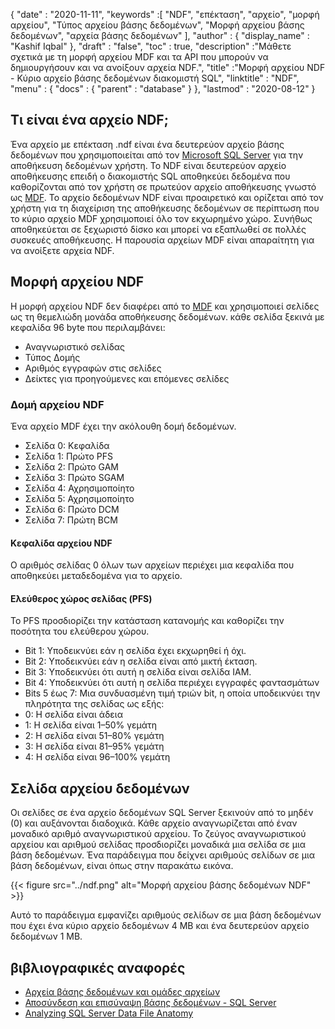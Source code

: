 {
  "date" : "2020-11-11",
  "keywords" :[ "NDF", "επέκταση", "αρχείο", "μορφή αρχείου", "Τύπος αρχείου βάσης δεδομένων", "Μορφή αρχείου βάσης δεδομένων", "αρχεία βάσης δεδομένων" ],
  "author" : {
    "display_name" : "Kashif Iqbal"
},
  "draft" : "false",
  "toc" : true,
  "description" :"Μάθετε σχετικά με τη μορφή αρχείου MDF και τα API που μπορούν να δημιουργήσουν και να ανοίξουν αρχεία NDF.",
  "title" :"Μορφή αρχείου NDF - Κύριο αρχείο βάσης δεδομένων διακομιστή SQL",
  "linktitle" : "NDF",
  "menu" : {
    "docs" : {
      "parent" : "database"
}
},
  "lastmod" : "2020-08-12"
}

## Τι είναι ένα αρχείο NDF;

Ένα αρχείο με επέκταση .ndf είναι ένα δευτερεύον αρχείο βάσης δεδομένων που χρησιμοποιείται από τον [Microsoft SQL Server](https://en.wikipedia.org/wiki/Microsoft_SQL_Server) για την αποθήκευση δεδομένων χρήστη. Το NDF είναι δευτερεύον αρχείο αποθήκευσης επειδή ο διακομιστής SQL αποθηκεύει δεδομένα που καθορίζονται από τον χρήστη σε πρωτεύον αρχείο αποθήκευσης γνωστό ως [MDF](/el/database/mdf/). Το αρχείο δεδομένων NDF είναι προαιρετικό και ορίζεται από τον χρήστη για τη διαχείριση της αποθήκευσης δεδομένων σε περίπτωση που το κύριο αρχείο MDF χρησιμοποιεί όλο τον εκχωρημένο χώρο. Συνήθως αποθηκεύεται σε ξεχωριστό δίσκο και μπορεί να εξαπλωθεί σε πολλές συσκευές αποθήκευσης. Η παρουσία αρχείων MDF είναι απαραίτητη για να ανοίξετε αρχεία NDF.

## Μορφή αρχείου NDF

Η μορφή αρχείου NDF δεν διαφέρει από το [MDF](/el/database/mdf/) και χρησιμοποιεί σελίδες ως τη θεμελιώδη μονάδα αποθήκευσης δεδομένων. κάθε σελίδα ξεκινά με κεφαλίδα 96 byte που περιλαμβάνει:

* Αναγνωριστικό σελίδας
* Τύπος Δομής
* Αριθμός εγγραφών στις σελίδες
* Δείκτες για προηγούμενες και επόμενες σελίδες

### Δομή αρχείου NDF

Ένα αρχείο MDF έχει την ακόλουθη δομή δεδομένων.

* Σελίδα 0: Κεφαλίδα
* Σελίδα 1: Πρώτο PFS
* Σελίδα 2: Πρώτο GAM
* Σελίδα 3: Πρώτο SGAM
* Σελίδα 4: Αχρησιμοποίητο
* Σελίδα 5: Αχρησιμοποίητο
* Σελίδα 6: Πρώτο DCM
* Σελίδα 7: Πρώτη BCM

#### Κεφαλίδα αρχείου NDF

Ο αριθμός σελίδας 0 όλων των αρχείων περιέχει μια κεφαλίδα που αποθηκεύει μεταδεδομένα για το αρχείο.

#### Ελεύθερος χώρος σελίδας (PFS)
Το PFS προσδιορίζει την κατάσταση κατανομής και καθορίζει την ποσότητα του ελεύθερου χώρου.

* Bit 1: Υποδεικνύει εάν η σελίδα έχει εκχωρηθεί ή όχι.
* Bit 2: Υποδεικνύει εάν η σελίδα είναι από μικτή έκταση.
* Bit 3: Υποδεικνύει ότι αυτή η σελίδα είναι σελίδα IAM.
* Bit 4: Υποδεικνύει ότι αυτή η σελίδα περιέχει εγγραφές φαντασμάτων
* Bits 5 έως 7: Μια συνδυασμένη τιμή τριών bit, η οποία υποδεικνύει την πληρότητα της σελίδας ως εξής:
* 0: Η σελίδα είναι άδεια
* 1: Η σελίδα είναι 1–50% γεμάτη
* 2: Η σελίδα είναι 51–80% γεμάτη
* 3: Η σελίδα είναι 81–95% γεμάτη
* 4: Η σελίδα είναι 96–100% γεμάτη

## Σελίδα αρχείου δεδομένων

Οι σελίδες σε ένα αρχείο δεδομένων SQL Server ξεκινούν από το μηδέν (0) και αυξάνονται διαδοχικά. Κάθε αρχείο αναγνωρίζεται από έναν μοναδικό αριθμό αναγνωριστικού αρχείου. Το ζεύγος αναγνωριστικού αρχείου και αριθμού σελίδας προσδιορίζει μοναδικά μια σελίδα σε μια βάση δεδομένων. Ένα παράδειγμα που δείχνει αριθμούς σελίδων σε μια βάση δεδομένων, είναι όπως στην παρακάτω εικόνα.

{{< figure src="../ndf.png" alt="Μορφή αρχείου βάσης δεδομένων NDF" >}}

Αυτό το παράδειγμα εμφανίζει αριθμούς σελίδων σε μια βάση δεδομένων που έχει ένα κύριο αρχείο δεδομένων 4 MB και ένα δευτερεύον αρχείο δεδομένων 1 MB.

## βιβλιογραφικές αναφορές

* [Αρχεία βάσης δεδομένων και ομάδες αρχείων](https://learn.microsoft.com/en-us/sql/relational-databases/databases/database-files-and-filegroups?view=sql-server-ver16)
* [Αποσύνδεση και επισύναψη βάσης δεδομένων - SQL Server](https://learn.microsoft.com/en-us/sql/relational-databases/databases/database-detach-and-attach-sql-server?view=sql-server-ver15)
* [Analyzing SQL Server Data File Anatomy](https://blog.pythian.com/analyzing-sql-server-data-file-anatomy/)

